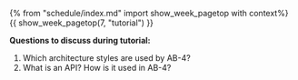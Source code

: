 {% from "schedule/index.md" import show_week_pagetop with context%}
{{ show_week_pagetop(7, "tutorial") }}

**Questions to discuss during tutorial:**

1. Which architecture styles are used by AB-4?
1. What is an API? How is it used in AB-4?

<include src="../../book/modeling/modelingBehaviors/sequenceDiagramsIntermediate/q-essay-expainParserFactory.md" />
<include src="../../book/modeling/modelingBehaviors/sequenceDiagramsIntermediate/q-drawPrintQuoteSd.md" />
<include src="../../book/combined/exercises/reviewCliAppCode.md" /><p/>
